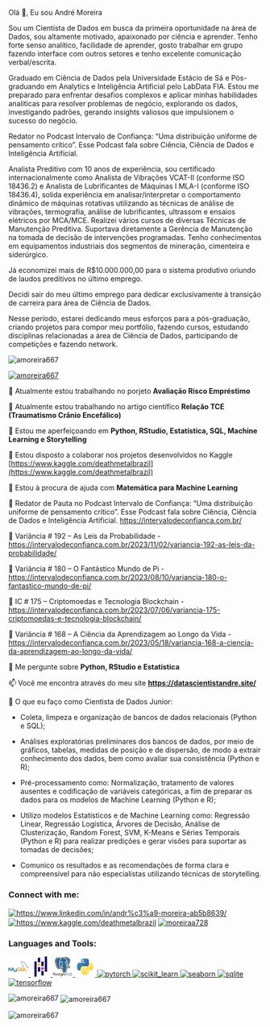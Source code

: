 Olá 👋, Eu sou André Moreira</h1>

Sou um Cientista de Dados em busca da primeira oportunidade na área de Dados, sou altamente motivado, apaixonado por ciência e aprender. Tenho forte senso analítico, facilidade de aprender, gosto trabalhar em grupo fazendo interface com outros setores e tenho excelente comunicação verbal/escrita.

Graduado em Ciência de Dados pela Universidade Estácio de Sá e Pós-graduando em Analytics e Inteligência Artificial pelo LabData FIA. Estou me preparado para enfrentar desafios complexos e aplicar minhas habilidades analíticas para resolver problemas de negócio, explorando os dados, investigando padrões, gerando insights valiosos que impulsionem o sucesso do negócio. 

Redator no Podcast Intervalo de Confiança: “Uma distribuição uniforme de pensamento crítico”. Esse Podcast fala sobre Ciência, Ciência de Dados e Inteligência Artificial.

Analista Preditivo com 10 anos de experiência, sou certificado internacionalmente como Analista de Vibrações VCAT-II (conforme ISO 18436.2) e Analista de Lubrificantes de Máquinas I MLA-I (conforme ISO 18436.4), solida experiência em analisar/interpretar o comportamento dinâmico de máquinas rotativas utilizando as técnicas de análise de vibrações, termografia, análise de lubrificantes, ultrassom e ensaios elétricos por MCA/MCE. Realizei vários  cursos de diversas Técnicas de Manutenção Preditiva. Suportava diretamente a Gerência de Manutenção na tomada de decisão de intervenções programadas. Tenho conhecimentos em equipamentos industriais dos segmentos de mineração, cimenteira e siderúrgico.

Já economizei mais de R$10.000.000,00 para o sistema produtivo oriundo de laudos preditivos no último emprego.

Decidi sair do meu último emprego para dedicar exclusivamente à transição de carreira para área de Ciência de Dados.

Nesse período, estarei dedicando meus esforços para a pós-graduação, criando projetos para compor meu portfólio, fazendo cursos, estudando disciplinas relacionadas a área de Ciência de Dados, participando de competições e fazendo network.</h3>

<p align="left"> <img src="https://komarev.com/ghpvc/?username=amoreira667&label=Profile%20views&color=0e75b6&style=flat" alt="amoreira667" /> </p>

<p align="left"> <a href="https://github.com/ryo-ma/github-profile-trophy"><img src="https://github-profile-trophy.vercel.app/?username=amoreira667" alt="amoreira667" /></a> </p>

🔭 Atualmente estou trabalhando no porjeto **Avaliação Risco Empréstimo**

🔭 Atualmente estou trabalhando no artigo científico **Relação TCE (Traumatismo Crânio Encefálico)**

🌱 Estou me aperfeiçoando em **Python, RStudio, Estatística, SQL, Machine Learning e Storytelling**

👯 Estou disposto a colaborar nos projetos desenvolvidos no Kaggle [https://www.kaggle.com/deathmetalbrazil](https://www.kaggle.com/deathmetalbrazil)

🤝 Estou à procura de ajuda com **Matemática para Machine Learning**

📝 Redator de Pauta no Podcast Intervalo de Confiança: “Uma distribuição uniforme de pensamento crítico”. Esse Podcast fala sobre Ciência, Ciência de Dados e Inteligência Artificial. https://intervalodeconfianca.com.br/

📝 Variância # 192 – As Leis da Probabilidade - https://intervalodeconfianca.com.br/2023/11/02/variancia-192-as-leis-da-probabilidade/

📝 Variância # 180 – O Fantástico Mundo de Pi - https://intervalodeconfianca.com.br/2023/08/10/variancia-180-o-fantastico-mundo-de-pi/

📝 IC # 175 – Criptomoedas e Tecnologia Blockchain - https://intervalodeconfianca.com.br/2023/07/06/variancia-175-criptomoedas-e-tecnologia-blockchain/

📝 Variância # 168 – A Ciência da Aprendizagem ao Longo da Vida - https://intervalodeconfianca.com.br/2023/05/18/variancia-168-a-ciencia-da-aprendizagem-ao-longo-da-vida/

💬 Me pergunte sobre **Python, RStudio e Estatística**

📫 Você me encontra através do meu site **https://datascientistandre.site/**

📄 O que eu faço como Cientista de Dados Junior:

- Coleta, limpeza e organização de bancos de dados relacionais (Python e SQL);

- Análises exploratórias preliminares dos bancos de dados, por meio de gráficos, tabelas, medidas de posição e de dispersão, de modo a extrair conhecimento dos dados, bem como avaliar sua consistência (Python e R); 

- Pré-processamento como: Normalização, tratamento de valores ausentes e codificação de variáveis categóricas, a fim de preparar os dados para os modelos de Machine Learning (Python e R); 

- Utilizo modelos Estatísticos e de Machine Learning como: Regressão Linear, Regressão Logística, Árvores de Decisão, Análise de Clusterização, Random Forest, SVM, K-Means e Séries Temporais (Python e R) para realizar predições e gerar visões para suportar as tomadas de decisões;

- Comunico os resultados e as recomendações de forma clara e compreensível para não especialistas utilizando técnicas de storytelling.

<h3 align="left">Connect with me:</h3>
<p align="left">
<a href="https://linkedin.com/in/https://www.linkedin.com/in/andr%c3%a9-moreira-ab5b8639/" target="blank"><img align="center" src="https://raw.githubusercontent.com/rahuldkjain/github-profile-readme-generator/master/src/images/icons/Social/linked-in-alt.svg" alt="https://www.linkedin.com/in/andr%c3%a9-moreira-ab5b8639/" height="30" width="40" /></a>
<a href="https://kaggle.com/https://www.kaggle.com/deathmetalbrazil" target="blank"><img align="center" src="https://raw.githubusercontent.com/rahuldkjain/github-profile-readme-generator/master/src/images/icons/Social/kaggle.svg" alt="https://www.kaggle.com/deathmetalbrazil" height="30" width="40" /></a>
<a href="https://medium.com/moreiraa728" target="blank"><img align="center" src="https://raw.githubusercontent.com/rahuldkjain/github-profile-readme-generator/master/src/images/icons/Social/medium.svg" alt="moreiraa728" height="30" width="40" /></a>
</p>

<h3 align="left">Languages and Tools:</h3>
<p align="left"> <a href="https://www.mysql.com/" target="_blank" rel="noreferrer"> <img src="https://raw.githubusercontent.com/devicons/devicon/master/icons/mysql/mysql-original-wordmark.svg" alt="mysql" width="40" height="40"/> </a> <a href="https://pandas.pydata.org/" target="_blank" rel="noreferrer"> <img src="https://raw.githubusercontent.com/devicons/devicon/2ae2a900d2f041da66e950e4d48052658d850630/icons/pandas/pandas-original.svg" alt="pandas" width="40" height="40"/> </a> <a href="https://www.postgresql.org" target="_blank" rel="noreferrer"> <img src="https://raw.githubusercontent.com/devicons/devicon/master/icons/postgresql/postgresql-original-wordmark.svg" alt="postgresql" width="40" height="40"/> </a> <a href="https://www.python.org" target="_blank" rel="noreferrer"> <img src="https://raw.githubusercontent.com/devicons/devicon/master/icons/python/python-original.svg" alt="python" width="40" height="40"/> </a> <a href="https://pytorch.org/" target="_blank" rel="noreferrer"> <img src="https://www.vectorlogo.zone/logos/pytorch/pytorch-icon.svg" alt="pytorch" width="40" height="40"/> </a> <a href="https://scikit-learn.org/" target="_blank" rel="noreferrer"> <img src="https://upload.wikimedia.org/wikipedia/commons/0/05/Scikit_learn_logo_small.svg" alt="scikit_learn" width="40" height="40"/> </a> <a href="https://seaborn.pydata.org/" target="_blank" rel="noreferrer"> <img src="https://seaborn.pydata.org/_images/logo-mark-lightbg.svg" alt="seaborn" width="40" height="40"/> </a> <a href="https://www.sqlite.org/" target="_blank" rel="noreferrer"> <img src="https://www.vectorlogo.zone/logos/sqlite/sqlite-icon.svg" alt="sqlite" width="40" height="40"/> </a> <a href="https://www.tensorflow.org" target="_blank" rel="noreferrer"> <img src="https://www.vectorlogo.zone/logos/tensorflow/tensorflow-icon.svg" alt="tensorflow" width="40" height="40"/> </a> </p>

<p><img align="left" src="https://github-readme-stats.vercel.app/api/top-langs?username=amoreira667&show_icons=true&locale=en&layout=compact" alt="amoreira667" /></p>

<p>&nbsp;<img align="center" src="https://github-readme-stats.vercel.app/api?username=amoreira667&show_icons=true&locale=en" alt="amoreira667" /></p>

<p><img align="center" src="https://github-readme-streak-stats.herokuapp.com/?user=amoreira667&" alt="amoreira667" /></p>


<!--
### Hi there 👋


**AMoreira667/AMoreira667** is a ✨ _special_ ✨ repository because its `README.md` (this file) appears on your GitHub profile.

Here are some ideas to get you started:

- 🔭 I’m currently working on ...
- 🌱 I’m currently learning ...
- 👯 I’m looking to collaborate on ...
- 🤔 I’m looking for help with ...
- 💬 Ask me about ...
- 📫 How to reach me: ...
- 😄 Pronouns: ...
- ⚡ Fun fact: ...
-->
